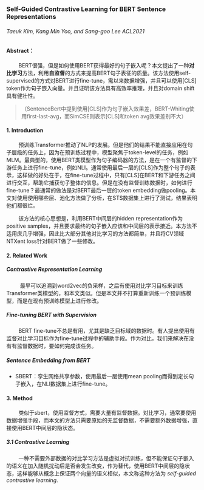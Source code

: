 ### Self-Guided Contrastive Learning for BERT Sentence Representations

###### Taeuk Kim, Kang Min Yoo, and Sang-goo Lee   $ACL 2021$

#### Abstract：  
&emsp;&emsp; BERT很强，但是如何使用BERT获得最好的句子嵌入呢？本文提出了一种**对比学习**方法，利用**自监督**的方式来提高BERT句子表征的质量。该方法使用self-supervised的方式对BERT进行fine-tune，需以来数据增强，并且可以使用[CLS] token作为句子嵌入向量。并且证明该方法具有高效率推理，并且对domain shift具有健壮性。

> （SentenceBert中提到使用[CLS]作为句子嵌入效果差，BERT-Whiting使用first-last-avg，而SimCSE则表示[CLS]和token avg效果差别不大）

#### 1. Introduction

&emsp;&emsp; 预训练Transformer推动了NLP的发展。但是他们的结果不能直接应用在句子层级的任务上，因为在预训练过程中，模型聚焦于token-level的任务，例如MLM。最典型的，使用BERT类模型作为句子编码器的方法，是在一个有监督的下游任务上进行fine-tune，例如NLI。通常使用最后一层的[CLS]作为整个句子的表示，这样做的好处在于，在fine-tune过程中，只有[CLS]在BERT和下游任务之间进行交互，帮助它捕获句子整体的信息。但是在没有监督训练数据时，如何进行fine-tune？最通常的做法是对BERT最后一层的token embedding做pooling。本文对使用使用哪些层、池化方法做了分析，在STS数据集上进行了测试，结果表明他们都很烂。

&emsp;&emsp; 该方法的核心思想是，利用BERT中间层的hidden representation作为positive samples，并且要求最终的句子嵌入应该和中间层的表示接近。本方法不适用庶几乎增强，因此比大部分其他对比学习的方法都简单，并且将CV领域NTXent loss针对BERT做了一些修改。

#### 2. Related Work

##### Contrastive Representation Learning   

&emsp; &emsp; 最早可以追溯到word2vec的负采样，之后有使用对比学习目标来训练Transformer类模型的，和本文类似。但是本文并不打算重新训练一个预训练模型，而是在现有预训练模型上进行修改。

##### Fine-tuning BERT with Supervision  
&emsp;&emsp; BERT fine-tune不总是有用，尤其是缺乏目标域的数据时。有人提出使用有监督对比学习目标作为fine-tune过程中的辅助手段。作为对比，我们来解决在没有有监督数据时，要如何完成该任务。

##### Sentence Embedding from BERT  

- SBERT：孪生网络共享参数，使用最后一层使用mean pooling而得到定长句子嵌入，在NLI数据集上进行fine-tune。

#### 3. Method

&emsp;&emsp; 类似于sbert，使用监督方式，需要大量有监督数据。对比学习，通常要使用数据增强手段，而本文的方法只需要原始的无监督数据，不需要额外数据增强，直接使用BERT中间层的隐状态。

##### 3.1 Contrastive Learning

&emsp;&emsp; 一种不需要外部数据的对比学习方法是虚拟对抗训练，但不能保证句子嵌入的语义在加入随机扰动后是否会发生改变，作为替代，使用BERT中间层的隐状态，这样能够从概念上保证两个向量的语义相似，本文称这种方法为 *self-guided contrastive learning*.

